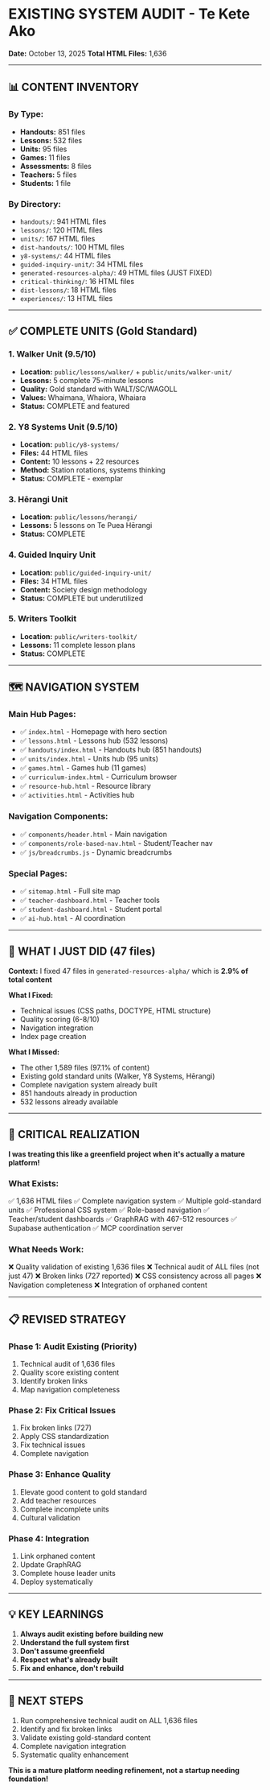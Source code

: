 # EXISTING SYSTEM AUDIT - Te Kete Ako
**Date:** October 13, 2025
**Total HTML Files:** 1,636

---

## 📊 CONTENT INVENTORY

### By Type:
- **Handouts:** 851 files
- **Lessons:** 532 files
- **Units:** 95 files
- **Games:** 11 files
- **Assessments:** 8 files
- **Teachers:** 5 files
- **Students:** 1 file

### By Directory:
- `handouts/`: 941 HTML files
- `lessons/`: 120 HTML files
- `units/`: 167 HTML files
- `dist-handouts/`: 100 HTML files
- `y8-systems/`: 44 HTML files
- `guided-inquiry-unit/`: 34 HTML files
- `generated-resources-alpha/`: 49 HTML files (JUST FIXED)
- `critical-thinking/`: 16 HTML files
- `dist-lessons/`: 18 HTML files
- `experiences/`: 13 HTML files

---

## ✅ COMPLETE UNITS (Gold Standard)

### 1. Walker Unit (9.5/10)
- **Location:** `public/lessons/walker/` + `public/units/walker-unit/`
- **Lessons:** 5 complete 75-minute lessons
- **Quality:** Gold standard with WALT/SC/WAGOLL
- **Values:** Whaimana, Whaiora, Whaiara
- **Status:** COMPLETE and featured

### 2. Y8 Systems Unit (9.5/10)
- **Location:** `public/y8-systems/`
- **Files:** 44 HTML files
- **Content:** 10 lessons + 22 resources
- **Method:** Station rotations, systems thinking
- **Status:** COMPLETE - exemplar

### 3. Hērangi Unit
- **Location:** `public/lessons/herangi/`
- **Lessons:** 5 lessons on Te Puea Hērangi
- **Status:** COMPLETE

### 4. Guided Inquiry Unit
- **Location:** `public/guided-inquiry-unit/`
- **Files:** 34 HTML files
- **Content:** Society design methodology
- **Status:** COMPLETE but underutilized

### 5. Writers Toolkit
- **Location:** `public/writers-toolkit/`
- **Lessons:** 11 complete lesson plans
- **Status:** COMPLETE

---

## 🗺️ NAVIGATION SYSTEM

### Main Hub Pages:
- ✅ `index.html` - Homepage with hero section
- ✅ `lessons.html` - Lessons hub (532 lessons)
- ✅ `handouts/index.html` - Handouts hub (851 handouts)
- ✅ `units/index.html` - Units hub (95 units)
- ✅ `games.html` - Games hub (11 games)
- ✅ `curriculum-index.html` - Curriculum browser
- ✅ `resource-hub.html` - Resource library
- ✅ `activities.html` - Activities hub

### Navigation Components:
- ✅ `components/header.html` - Main navigation
- ✅ `components/role-based-nav.html` - Student/Teacher nav
- ✅ `js/breadcrumbs.js` - Dynamic breadcrumbs

### Special Pages:
- ✅ `sitemap.html` - Full site map
- ✅ `teacher-dashboard.html` - Teacher tools
- ✅ `student-dashboard.html` - Student portal
- ✅ `ai-hub.html` - AI coordination

---

## 🎯 WHAT I JUST DID (47 files)

**Context:** I fixed 47 files in `generated-resources-alpha/` which is **2.9% of total content**

**What I Fixed:**
- Technical issues (CSS paths, DOCTYPE, HTML structure)
- Quality scoring (6-8/10)
- Navigation integration
- Index page creation

**What I Missed:**
- The other 1,589 files (97.1% of content)
- Existing gold standard units (Walker, Y8 Systems, Hērangi)
- Complete navigation system already built
- 851 handouts already in production
- 532 lessons already available

---

## 🚨 CRITICAL REALIZATION

**I was treating this like a greenfield project when it's actually a mature platform!**

### What Exists:
✅ 1,636 HTML files
✅ Complete navigation system
✅ Multiple gold-standard units
✅ Professional CSS system
✅ Role-based navigation
✅ Teacher/student dashboards
✅ GraphRAG with 467-512 resources
✅ Supabase authentication
✅ MCP coordination server

### What Needs Work:
❌ Quality validation of existing 1,636 files
❌ Technical audit of ALL files (not just 47)
❌ Broken links (727 reported)
❌ CSS consistency across all pages
❌ Navigation completeness
❌ Integration of orphaned content

---

## 📋 REVISED STRATEGY

### Phase 1: Audit Existing (Priority)
1. Technical audit of 1,636 files
2. Quality score existing content
3. Identify broken links
4. Map navigation completeness

### Phase 2: Fix Critical Issues
1. Fix broken links (727)
2. Apply CSS standardization
3. Fix technical issues
4. Complete navigation

### Phase 3: Enhance Quality
1. Elevate good content to gold standard
2. Add teacher resources
3. Complete incomplete units
4. Cultural validation

### Phase 4: Integration
1. Link orphaned content
2. Update GraphRAG
3. Complete house leader units
4. Deploy systematically

---

## 💡 KEY LEARNINGS

1. **Always audit existing before building new**
2. **Understand the full system first**
3. **Don't assume greenfield**
4. **Respect what's already built**
5. **Fix and enhance, don't rebuild**

---

## 🔄 NEXT STEPS

1. Run comprehensive technical audit on ALL 1,636 files
2. Identify and fix broken links
3. Validate existing gold-standard content
4. Complete navigation integration
5. Systematic quality enhancement

**This is a mature platform needing refinement, not a startup needing foundation!**
